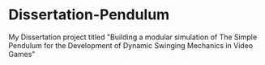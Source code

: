 # Dissertation-Pendulum
My Dissertation project titled "Building a modular simulation of The Simple Pendulum for the Development of Dynamic Swinging Mechanics in Video Games"
